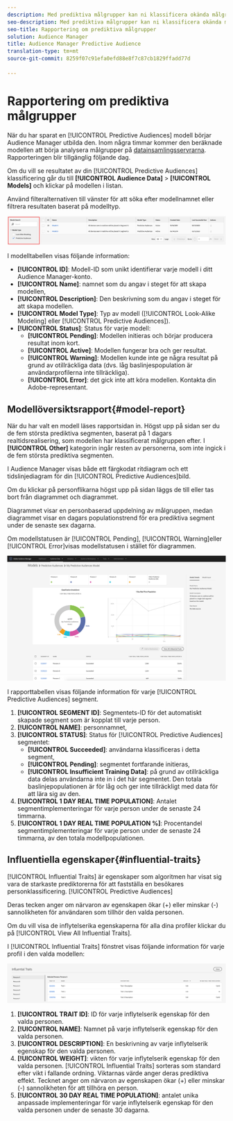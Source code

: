 ```yaml
---
description: Med prediktiva målgrupper kan ni klassificera okända målgrupper i distinkta personligheter i realtid med datavetenskap.
seo-description: Med prediktiva målgrupper kan ni klassificera okända målgrupper i distinkta personligheter i realtid med datavetenskap.
seo-title: Rapportering om prediktiva målgrupper
solution: Audience Manager
title: Audience Manager Predictive Audience
translation-type: tm+mt
source-git-commit: 8259f07c91efa0efd88e8f7c87cb1829ffadd77d

---
```



# Rapportering om prediktiva målgrupper

När du har sparat en [!UICONTROL Predictive Audiences] modell börjar Audience Manager utbilda den. Inom några timmar kommer den beräknade modellen att börja analysera målgrupper på [datainsamlingsservrarna](https://docs.adobe.com/content/help/en/audience-manager/user-guide/reference/system-components/components-data-collection.html#dcs-pcs). Rapporteringen blir tillgänglig följande dag.

Om du vill se resultatet av din [!UICONTROL Predictive Audiences] klassificering går du till **[!UICONTROL Audience Data]** > **[!UICONTROL Models]** och klickar på modellen i listan.

Använd filteralternativen till vänster för att söka efter modellnamnet eller filtrera resultaten baserat på modelltyp.

![prediktiv-audiences-filter](assets/predictive-audiences-filter-models.png)

I modelltabellen visas följande information:

* **[!UICONTROL ID]**: Modell-ID som unikt identifierar varje modell i ditt Audience Manager-konto.
* **[!UICONTROL Name]**: namnet som du angav i steget för att skapa modellen,
* **[!UICONTROL Description]**: Den beskrivning som du angav i steget för att skapa modellen.
* **[!UICONTROL Model Type]**: Typ av modell ([!UICONTROL Look-Alike Modeling] eller [!UICONTROL Predictive Audiences]).
* **[!UICONTROL Status]**: Status för varje modell:
   * **[!UICONTROL Pending]**: Modellen initieras och börjar producera resultat inom kort.
   * **[!UICONTROL Active]**: Modellen fungerar bra och ger resultat.
   * **[!UICONTROL Warning]**: Modellen kunde inte ge några resultat på grund av otillräckliga data (dvs. låg baslinjespopulation är användarprofilerna inte tillräckliga).
   * **[!UICONTROL Error]**: det gick inte att köra modellen. Kontakta din Adobe-representant.

## Modellöversiktsrapport{#model-report}

När du har valt en modell läses rapportsidan in. Högst upp på sidan ser du de fem största prediktiva segmenten, baserat på 1 dagars realtidsrealisering, som modellen har klassificerat målgruppen efter. I **[!UICONTROL Other]** kategorin ingår resten av personerna, som inte ingick i de fem största prediktiva segmenten.

I Audience Manager visas både ett färgkodat ritdiagram och ett tidslinjediagram för din [!UICONTROL Predictive Audiences]bild.

Om du klickar på personflikarna högst upp på sidan läggs de till eller tas bort från diagrammet och diagrammet.

Diagrammet visar en personbaserad uppdelning av målgruppen, medan diagrammet visar en dagars populationstrend för era prediktiva segment under de senaste sex dagarna.

Om modellstatusen är [!UICONTROL Pending], [!UICONTROL Warning]eller [!UICONTROL Error]visas modellstatusen i stället för diagrammen.

![smart-persona-rapport](assets/predictive-audiences-report.png)

I rapporttabellen visas följande information för varje [!UICONTROL Predictive Audiences] segment.

1. **[!UICONTROL SEGMENT ID]**: Segmentets-ID för det automatiskt skapade segment som är kopplat till varje person.
1. **[!UICONTROL NAME]**: personnamnet,
1. **[!UICONTROL STATUS]**: Status för [!UICONTROL Predictive Audiences] segmentet:
   * **[!UICONTROL Succeeded]**: användarna klassificeras i detta segment,
   * **[!UICONTROL Pending]**: segmentet fortfarande initieras,
   * **[!UICONTROL Insufficient Training Data]**: på grund av otillräckliga data delas användarna inte in i det här segmentet. Den totala baslinjepopulationen är för låg och ger inte tillräckligt med data för att lära sig av den.
1. **[!UICONTROL 1 DAY REAL TIME POPULATION]**: Antalet segmentimplementeringar för varje person under de senaste 24 timmarna.
1. **[!UICONTROL 1 DAY REAL TIME POPULATION %]**: Procentandel segmentimplementeringar för varje person under de senaste 24 timmarna, av den totala modellpopulationen.

## Influentiella egenskaper{#influential-traits}

[!UICONTROL Influential Traits] är egenskaper som algoritmen har visat sig vara de starkaste prediktorerna för att fastställa en besökares personklassificering. [!UICONTROL Predictive Audiences]

Deras tecken anger om närvaron av egenskapen ökar (+) eller minskar (-) sannolikheten för användaren som tillhör den valda personen.

Om du vill visa de inflytelserika egenskaperna för alla dina profiler klickar du på [!UICONTROL View All Influential Traits].

I [!UICONTROL Influential Traits] fönstret visas följande information för varje profil i den valda modellen:

![influential-traits](assets/predictive-audiences-influential-traits.png)

1. **[!UICONTROL TRAIT ID]**: ID för varje inflytelserik egenskap för den valda personen.
1. **[!UICONTROL NAME]**: Namnet på varje inflytelserik egenskap för den valda personen.
1. **[!UICONTROL DESCRIPTION]**: En beskrivning av varje inflytelserik egenskap för den valda personen.
1. **[!UICONTROL WEIGHT]**: vikten för varje inflytelserik egenskap för den valda personen. [!UICONTROL Influential Traits] sorteras som standard efter vikt i fallande ordning.  Viktarnas värde anger deras prediktiva effekt. Tecknet anger om närvaron av egenskapen ökar (+) eller minskar (-) sannolikheten för att tillhöra en person.
1. **[!UICONTROL 30 DAY REAL TIME POPULATION]**: antalet unika anpassade implementeringar för varje inflytelserik egenskap för den valda personen under de senaste 30 dagarna.
